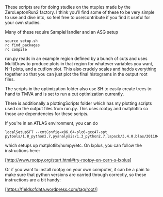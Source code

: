 These scripts are for doing studies on the ntuples made by the ZeroLeptonRun2 factory. I think you'll find some of these to be very simple to use and dive into, so feel free to use/contribute if you find it useful for your own studies.

Many of these require SampleHandler and an ASG setup

	source setup.sh
	rc find_packages
	rc compile

run.py reads in an example region defined by a bunch of cuts and uses MultiDraw to produce plots in that region for whatever variables you want, N-1 plots, and a cutflow plot. This also crudely scales and hadds everything together so that you can just plot the final histograms in the output root files. 

The scripts in the optimization folder also use SH to easily create trees to hand to TMVA and is set to run a cut optimization currently.

There is additionally a plottingScripts folder which has my plotting scripts used on the output files from run.py. This uses rootpy and matplotlib so those are dependencies for these scripts. 

If you're in an ATLAS environment, you can do 

	localSetupSFT --cmtConfig=x86_64-slc6-gcc47-opt pytools/1.8_python2.7,pyanalysis/1.3_python2.7,lapack/3.4.0,blas/20110419

which setups up matplotlib/numpy/etc. On lxplus, you can follow the instructions here: 

[http://www.rootpy.org/start.html#try-rootpy-on-cern-s-lxplus]

Or if you want to install rootpy on your own computer, it can be a pain to make sure that python versions are carried through correctly, so these instructions are a bit handy:

[https://fieldsofdata.wordpress.com/tag/root/]

